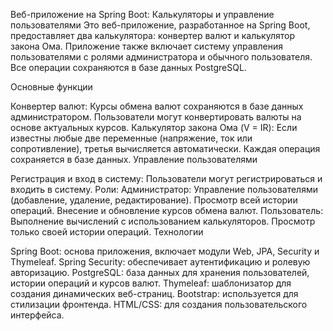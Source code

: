 Веб-приложение на Spring Boot: Калькуляторы и управление пользователями
Это веб-приложение, разработанное на Spring Boot, предоставляет два калькулятора: конвертер валют и калькулятор закона Ома. Приложение также включает систему управления пользователями с ролями администратора и обычного пользователя. Все операции сохраняются в базе данных PostgreSQL.

Основные функции

Конвертер валют:
Курсы обмена валют сохраняются в базе данных администратором.
Пользователи могут конвертировать валюты на основе актуальных курсов.
Калькулятор закона Ома (V = IR):
Если известны любые две переменные (напряжение, ток или сопротивление), третья вычисляется автоматически.
Каждая операция сохраняется в базе данных.
Управление пользователями

Регистрация и вход в систему:
Пользователи могут регистрироваться и входить в систему.
Роли:
Администратор:
Управление пользователями (добавление, удаление, редактирование).
Просмотр всей истории операций.
Внесение и обновление курсов обмена валют.
Пользователь:
Выполнение вычислений с использованием калькуляторов.
Просмотр только своей истории операций.
Технологии

Spring Boot: основа приложения, включает модули Web, JPA, Security и Thymeleaf.
Spring Security: обеспечивает аутентификацию и ролевую авторизацию.
PostgreSQL: база данных для хранения пользователей, истории операций и курсов валют.
Thymeleaf: шаблонизатор для создания динамических веб-страниц.
Bootstrap: используется для стилизации фронтенда.
HTML/CSS: для создания пользовательского интерфейса.
